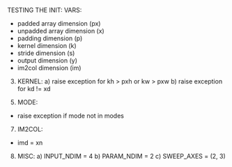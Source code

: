 TESTING THE INIT:
VARS:
- padded array dimension (px)
- unpadded array dimension (x)
- padding dimension (p)
- kernel dimension (k)
- stride dimension (s)
- output dimension (y)
- im2col dimension (im)

<!-- 1) INPUT -->
<!-- - any mode: x = x -->
<!-- - tuple of 4 ints >= 1 -->

<!-- 2) PADDING -->
<!-- a) padding vals -->
<!-- - user mode: p = p -->
<!-- - user mode: p % 1 = 0 -->
<!-- - full mode: p = k - 1 -->
<!-- - same mode: p = (k - s + x * (s - 1)) / 2 -->
<!-- - .shape = tuple of 2 numbers >= 0 -->

<!-- b) padded array dims
- user mode: px = x + 2p
- full mode: px = x + 2k - 2
- same mode: px = x + k - 1
- padded array shape matches padded array dims and input array shape
 -->
<!-- c) padding indices -->
<!-- - lower: int(math.ceil(p)) -->
<!-- - high: int(math.ceil(x - p)) -->
<!-- - edge case: 'same' mode can result in uneven padding, panding indices should yield left-top bias padding -->


3) KERNEL:
a) raise exception for kh > pxh or kw > pxw
b) raise exception for kd != xd
<!-- - any mode: k = k -->
<!-- - .shape = tuple of 4 ints >= 1 -->

<!-- 4) STRIDE: -->
<!-- - user mode: s = user input -->
<!-- - full mode: s = 1 -->
<!-- - same mode: s = 1 -->
<!-- - .shape = tuple of 2 ints >= 1 -->

5) MODE:
- raise exception if mode not in modes

<!-- 6) OUTPUT: -->
<!-- - yw = int(((pxw - kw) / sw) + 1)
- yh = int(((pxh - kh) / sh) + 1)
- yd = kn
- yn = xn
- .shape = tuple of 4 ints >= 1
 -->
7) IM2COL:
- imd = xn
<!-- - imh = kd * kh * kw
- imw = yh * yw
- .shape = tuple of 3 ints >= 1
 -->
8) MISC:
a) INPUT_NDIM = 4
b) PARAM_NDIM = 2
c) SWEEP_AXES = (2, 3)
